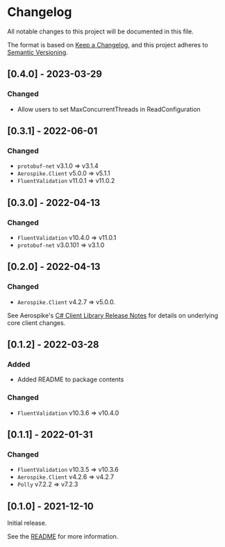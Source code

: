 # Changelog

All notable changes to this project will be documented in this file.

The format is based on [Keep a Changelog](https://keepachangelog.com/en/1.0.0/),
and this project adheres to [Semantic Versioning](https://semver.org/spec/v2.0.0.html).

## [0.4.0] - 2023-03-29

### Changed

- Allow users to set MaxConcurrentThreads in ReadConfiguration

## [0.3.1] - 2022-06-01

### Changed

- `protobuf-net` v3.1.0 => v3.1.4
- `Aerospike.Client` v5.0.0 => v5.1.1
- `FluentValidation` v11.0.1 => v11.0.2

## [0.3.0] - 2022-04-13

### Changed

- `FluentValidation` v10.4.0 => v11.0.1
- `protobuf-net` v3.0.101 => v3.1.0

## [0.2.0] - 2022-04-13

### Changed

- `Aerospike.Client` v4.2.7 => v5.0.0.

See Aerospike's [C# Client Library Release Notes](https://download.aerospike.com/download/client/csharp/notes.html#5.0.0) for details on underlying core client changes.

## [0.1.2] - 2022-03-28

### Added

- Added README to package contents

### Changed

- `FluentValidation` v10.3.6 => v10.4.0

## [0.1.1] - 2022-01-31

### Changed

- `FluentValidation` v10.3.5 => v10.3.6
- `Aerospike.Client` v4.2.6 => v4.2.7
- `Polly` v7.2.2 => v7.2.3

## [0.1.0] - 2021-12-10

Initial release.

See the [README](https://github.com/wayfair-incubator/AeroSharp/blob/main/README.md) for more information.
